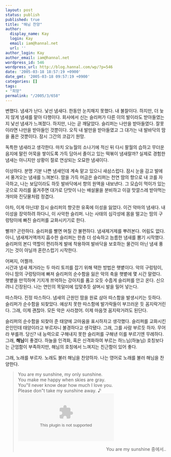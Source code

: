 ```yaml
---
layout: post
status: publish
published: true
title: "해님 찬양"
author:
  display_name: Kay
  login: Kay
  email: iam@hannal.net
  url: ''
author_login: Kay
author_email: iam@hannal.net
wordpress_id: 546
wordpress_url: http://blog.hannal.com/wp/?p=546
date: '2005-03-18 18:57:19 +0900'
date_gmt: '2005-03-18 09:57:19 +0900'
categories: []
tags:
- "희망"
permalink: "/2005/3/658"
---
```

<p>변했다. 냄새가 난다. 낯선 냄새다. 한동안 눈치채지 못했다. 내 불찰이다. 하지만, 더 늦지 않게 냄새를 맡아 다행이다. 회사에서 신는 슬리퍼가 다른 이의 발이라도 받아들였는지 낯선 냄새가 느껴졌다. 하지만, 나는 곧 깨달았다. 슬리퍼는 나만을 받아들였다. 잘못이라면 나만을 받아들인 것뿐이다. 오직 내 발만을 받아들였고 그 대가는 내 발바닥의 땀을 품은 것뿐이다. 잠시 그간의 코감기 원망.</p>
<p>독특한 냄새라고 생각한다. 마치 오뉴월의 소나기에 적신 뒤 다시 팔월의 습하고 무더운 음지에 말린 어묵을 쌓이도록 가득 담아서 졸이고 있는 떡볶이 냄새랄까? 실제로 경험한 냄새는 아니지만 상황이 절로 연상되는 오묘한 냄새이다.</p>
<p>이상하다. 분명 기분 나쁜 냄새인데 계속 맡고 있으니 새삼스럽다. 잠시 눈을 감고 발에서 풍겨오는 냄새를 느껴본다. 땀을 가득 머금은 슬리퍼는 천연 땀의 향으로 내 코를 자극하고, 나는 보답이라도 하듯 발바닥에서 향의 원액을 내보낸다. 그 모습이 먹이가 있는 곳으로 자리를 옮겨주면 대가로 단맛이 나는 배설물을 분비하고 이걸 맛깔스레 받아먹는 개미와 진딧물처럼 정겹다.</p>
<p>아차, 이게 아닌데! 잠시 슬리퍼의 향긋한 유혹에 이성을 잃었다. 이건 악마의 냄새다. 내 이성을 장악하려 하다니, 이 사악한 슬리퍼. 나는 사태의 심각성에 몸을 떨고는 땀의 구렁텅이에 빠진 슬리퍼를 교화시키기로 한다.</p>
<p>빨까? 곤란하다. 슬리퍼를 빨면 며칠 간 불편하다. 냄새제거제를 뿌려본다. 어림도 없다. 아니, 냄새제거액까지 흡수한 슬리퍼는 한층 더 성숙하고 늠름한 냄새를 뿜기 시작했다. 슬리퍼의 본디 역할이 편리하게 발에 착용하여 발바닥을 보호하는 물건이 아닌 냄새 풍기는 것이 아닐까 혼란스럽기 시작한다.</p>
<p>어쩌지, 어쩔까.<br />
시간과 냄새 제거라는 두 마리 토끼를 잡기 위해 택한 방법은 햇볕이다. 악의 구렁텅이, 아니 땀의 구렁텅이에 빠져 슬리퍼의 순수함을 잃은 악의 축을 햇볕에 몇 시간 말렸다. 햇볕을 만끽하며 기지개 쯔억하는 강아지를 품고 오듯 수줍게 슬리퍼를 안고 온다. 신으려니 긴장된다. 나는 연인의 목덜미에 입맞추듯 살며시 발을 밀어 넣는다.</p>
<p>따스하다. 진정 따스하다. 냄새의 근원인 땀을 원료 삼아 따스함을 발생시키는 듯하다. 슬리퍼가 순수함을 되찾았다. 예상치 못한 따스함에 발가락들이 부끄러운 듯 꼼지락거린다. 그래, 이제 괜찮아. 모든 악은 사라졌어. 이제 마음껏 꼼지락거려도 된단다.</p>
<p>슬리퍼의 순수함을 되찾아 준 태양에 고마움을 표시하자고 생각했다. 슬리퍼를 교화시킨 은인인데 태양이라고 부르자니 불경하다고 생각됐다. 그래, 그를 사람 부르듯 하자. 무어라 부를까. 당신? 내 능력으로 구해내지 못한 슬리퍼를 구해낸 이를 부르기엔 무례하다. 그래, <b>해님</b>이 좋겠다. 하늘을 인격화, 혹은 신격화하여 부르는 하느님(하늘님) 호칭보다는 근엄함이 부족하지만, 해님의 호칭에서 느껴지는 친근함이 있어 좋다.</p>
<p>그래, 노래를 부르자. 노래도 불러 해님을 찬양하자. 나는 영어로 노래를 불러 해님을 찬양한다.</p>
<blockquote><p>You are my sunshine, my only sunshine.<br />
You make me happy when skies are gray.<br />
You"ll never know dear how much I love you.<br />
Please don"t take my sunshine away. ♪<br />
<embed src="mms://wm-002.cafe24.com/loathing/music/youaremysunshine.wma" autoplay="0" type="application/x-mplayer2"></embed></p>
<p align="right">You are my sunshine 중에서..</p>
</blockquote>
